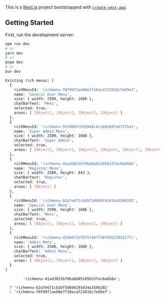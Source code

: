 This is a [Next.js](https://nextjs.org/) project bootstrapped with [`create-next-app`](https://github.com/vercel/next.js/tree/canary/packages/create-next-app).

## Getting Started

First, run the development server:

```bash
npm run dev
# or
yarn dev
# or
pnpm dev
# or
bun dev

Existing rich menus: [
  {
    richMenuId: 'richmenu-f0f99f1aeb0e7f30aca722816c7e09e7',
    name: 'General User Menu',
    size: { width: 2500, height: 1686 },
    chatBarText: 'Menu',
    selected: true,
    areas: [ [Object], [Object], [Object], [Object] ]
  },
  {
    richMenuId: 'richmenu-555d607c639948c4c206e8d7a6727be1',
    name: 'Super Admin Menu',
    size: { width: 2500, height: 1686 },
    chatBarText: 'Super Admin',
    selected: true,
    areas: [ [Object], [Object], [Object], [Object], [Object], [Object] ]
  },
  {
    richMenuId: 'richmenu-41ad3831bf0babb85105b33fec0a6b8a',
    name: 'Register Menu',
    size: { width: 2500, height: 843 },
    chatBarText: 'Register',
    selected: true,
    areas: [ [Object] ]
  },
  {
    richMenuId: 'richmenu-b2a7e671cb2bf3d694191434a3566202',
    name: 'Special User Menu',
    size: { width: 2500, height: 1686 },
    chatBarText: 'Menu',
    selected: true,
    areas: [ [Object], [Object], [Object], [Object] ]
  },
  {
    richMenuId: 'richmenu-d3968733f6f57407f38f5952295217fc',
    name: 'Admin Menu',
    size: { width: 2500, height: 1686 },
    chatBarText: 'Admin Menu',
    selected: true,
    areas: [ [Object], [Object], [Object], [Object] ]
  }
]
```

            'richmenu-41ad3831bf0babb85105b33fec0a6b8a';

      ? 'richmenu-b2a7e671cb2bf3d694191434a3566202'
      : 'richmenu-f0f99f1aeb0e7f30aca722816c7e09e7';
